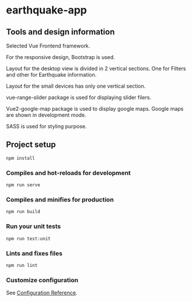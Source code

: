 # earthquake-app

## Tools and design information
Selected Vue Frontend framework.

For the responsive design, Bootstrap is used.

Layout for the desktop view is divided in 2 vertical sections.
One for Filters and other for Earthquake information.

Layout for the small devices has only one vertical section.

vue-range-slider package is used for displaying slider filers.   

Vue2-google-map package is used to display google maps.
Google maps are shown in development mode.

SASS is used for styling purpose.


## Project setup
```
npm install
```

### Compiles and hot-reloads for development
```
npm run serve
```

### Compiles and minifies for production
```
npm run build
```

### Run your unit tests
```
npm run test:unit
```

### Lints and fixes files
```
npm run lint
```

### Customize configuration
See [Configuration Reference](https://cli.vuejs.org/config/).
